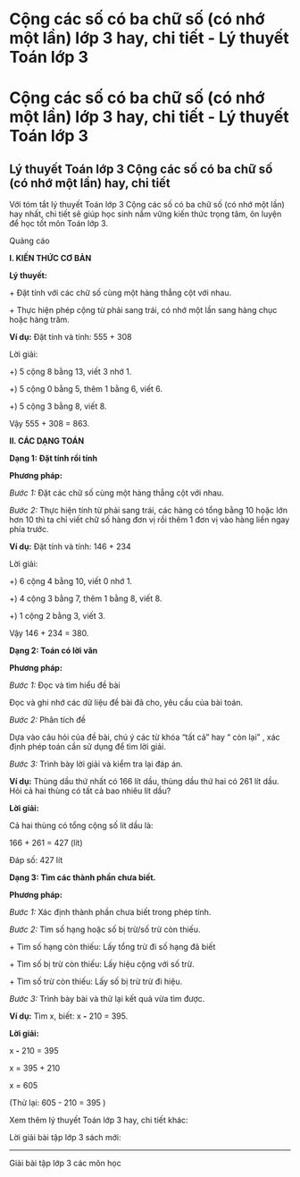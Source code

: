 # Cộng các số có ba chữ số (có nhớ một lần) lớp 3 hay, chi tiết - Lý thuyết Toán lớp 3

# Cộng các số có ba chữ số (có nhớ một lần) lớp 3 hay, chi tiết - Lý thuyết Toán lớp 3

## Lý thuyết Toán lớp 3 Cộng các số có ba chữ số (có nhớ một lần) hay, chi tiết

Với tóm tắt lý thuyết Toán lớp 3 Cộng các số có ba chữ số (có nhớ một lần) hay nhất, chi tiết sẽ giúp học sinh nắm vững kiến thức trọng tâm, ôn luyện để học tốt môn Toán lớp 3.

Quảng cáo

**I. KIẾN THỨC CƠ BẢN**

**Lý thuyết:**

\+ Đặt tính với các chữ số cùng một hàng thẳng cột với nhau.

\+ Thực hiện phép cộng từ phải sang trái, có nhớ một lần sang hàng chục hoặc hàng trăm. 

**Ví dụ:** Đặt tính và tính: 555 + 308

Lời giải:

+) 5 cộng 8 bằng 13, viết 3 nhớ 1.

+) 5 cộng 0 bằng 5, thêm 1 bằng 6, viết 6.

+) 5 cộng 3 bằng 8, viết 8.

Vậy 555 + 308 = 863.

**II. CÁC DẠNG TOÁN**

**Dạng 1: Đặt tính rồi tính**

**Phương pháp:**

_Bước 1:_ Đặt các chữ số cùng một hàng thẳng cột với nhau.

_Bước 2:_ Thực hiện tính từ phải sang trái, các hàng có tổng bằng 10 hoặc lớn hơn 10 thì ta chỉ viết chữ số hàng đơn vị rồi thêm 1 đơn vị vào hàng liền ngay phía trước.

**Ví dụ:** Đặt tính và tính: 146 + 234

Lời giải:

+) 6 cộng 4 bằng 10, viết 0 nhớ 1.

+) 4 cộng 3 bằng 7, thêm 1 bằng 8, viết 8.

+) 1 cộng 2 bằng 3, viết 3.

Vậy 146 + 234 = 380.

**Dạng 2: Toán có lời văn**

**Phương pháp:**

_Bước 1:_ Đọc và tìm hiểu đề bài

Đọc và ghi nhớ các dữ liệu đề bài đã cho, yêu cầu của bài toán.

_Bước 2:_ Phân tích đề

Dựa vào câu hỏi của đề bài, chú ý các từ khóa “tất cả” hay “ còn lại” , xác định phép toán cần sử dụng để tìm lời giải.

_Bước 3:_ Trình bày lời giải và kiểm tra lại đáp án.

**Ví dụ:** Thùng dầu thứ nhất có 166 lít dầu, thùng dầu thứ hai có 261 lít dầu. Hỏi cả hai thùng có tất cả bao nhiêu lít dầu? 

**Lời giải:**

Cả hai thùng có tổng cộng số lít dầu là: 

166 + 261 = 427 (lít)

Đáp số: 427 lít

**Dạng 3: Tìm các thành phần chưa biết.**

**Phương pháp:**

_Bước 1:_ Xác định thành phần chưa biết trong phép tính.

_Bước 2:_ Tìm số hạng hoặc số bị trừ/số trừ còn thiếu.

\+ Tìm số hạng còn thiếu: Lấy tổng trừ đi số hạng đã biết

\+ Tìm số bị trừ còn thiếu: Lấy hiệu cộng với số trừ.

\+ Tìm số trừ còn thiếu: Lấy số bị trừ trừ đi hiệu.

_Bước 3:_ Trình bày bài và thử lại kết quả vừa tìm được.

**Ví dụ:** Tìm x, biết: x **-** 210 = 395.

**Lời giải:**

x **-** 210 = 395

x = 395 + 210 

x = 605

(Thử lại: 605 - 210 = 395 ) 

Xem thêm lý thuyết Toán lớp 3 hay, chi tiết khác:

Lời giải bài tập lớp 3 sách mới:

* * *

Giải bài tập lớp 3 các môn học
